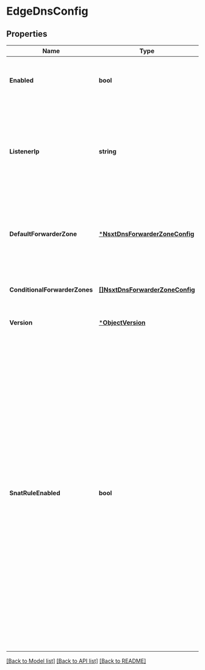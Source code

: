 # EdgeDnsConfig

## Properties
Name | Type | Description | Notes
------------ | ------------- | ------------- | -------------
**Enabled** | **bool** | True means that the forwarder is enabled. False means it&#39;s disabled. | [optional] [default to null]
**ListenerIp** | **string** | The IP on which the DNS forwarder listens. If the Edge Gateway has a dedicated external network, this can be changed. | [optional] [default to null]
**DefaultForwarderZone** | [***NsxtDnsForwarderZoneConfig**](NsxtDnsForwarderZoneConfig.md) | The default forwarder zone to use if there&#39;s no matching domain in the conditional forwarder zone. | [optional] [default to null]
**ConditionalForwarderZones** | [**[]NsxtDnsForwarderZoneConfig**](NsxtDnsForwarderZoneConfig.md) | The list of forwarder zones with its matching DNS domains. | [optional] [default to null]
**Version** | [***ObjectVersion**](ObjectVersion.md) |  | [optional] [default to null]
**SnatRuleEnabled** | **bool** | Whether there is an SNAT rule exists for the DNS forwarder or not. In NAT routed environments, an SNAT rule is required for the Edge DNS forwarder to send traffic to an upstream server. In fully routed environments, this is not needed if the listener IP is on an advertised subnet. If the Edge Gateway has a dedicated external network and the listener IP has been changed, there will not be an SNAT rule for the DNS forwarder. In all other cases the SNAT rule will exist.  | [optional] [default to null]

[[Back to Model list]](../README.md#documentation-for-models) [[Back to API list]](../README.md#documentation-for-api-endpoints) [[Back to README]](../README.md)


